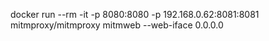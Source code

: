 docker run --rm -it -p 8080:8080 -p 192.168.0.62:8081:8081 mitmproxy/mitmproxy mitmweb --web-iface 0.0.0.0